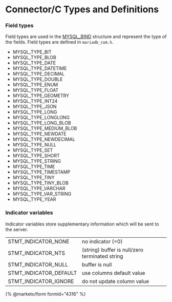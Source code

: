 # Connector/C Types and Definitions

### Field types

Field types are used in the [MYSQL\_BIND](mysql_bind.md) structure and represent the type of the fields. Field types are defined in `mariadb_com.h`.

* MYSQL\_TYPE\_BIT
* MYSQL\_TYPE\_BLOB
* MYSQL\_TYPE\_DATE
* MYSQL\_TYPE\_DATETIME
* MYSQL\_TYPE\_DECIMAL
* MYSQL\_TYPE\_DOUBLE
* MYSQL\_TYPE\_ENUM
* MYSQL\_TYPE\_FLOAT
* MYSQL\_TYPE\_GEOMETRY
* MYSQL\_TYPE\_INT24
* MYSQL\_TYPE\_JSON
* MYSQL\_TYPE\_LONG
* MYSQL\_TYPE\_LONGLONG
* MYSQL\_TYPE\_LONG\_BLOB
* MYSQL\_TYPE\_MEDIUM\_BLOB
* MYSQL\_TYPE\_NEWDATE
* MYSQL\_TYPE\_NEWDECIMAL
* MYSQL\_TYPE\_NULL
* MYSQL\_TYPE\_SET
* MYSQL\_TYPE\_SHORT
* MYSQL\_TYPE\_STRING
* MYSQL\_TYPE\_TIME
* MYSQL\_TYPE\_TIMESTAMP
* MYSQL\_TYPE\_TINY
* MYSQL\_TYPE\_TINY\_BLOB
* MYSQL\_TYPE\_VARCHAR
* MYSQL\_TYPE\_VAR\_STRING
* MYSQL\_TYPE\_YEAR

### Indicator variables

Indicator variables store supplementary information which will be sent to the server.

|                          |                                                |
| ------------------------ | ---------------------------------------------- |
| STMT\_INDICATOR\_NONE    | no indicator (=0)                              |
| STMT\_INDICATOR\_NTS     | (string) buffer is null/zero terminated string |
| STMT\_INDICATOR\_NULL    | buffer is null                                 |
| STMT\_INDICATOR\_DEFAULT | use columns default value                      |
| STMT\_INDICATOR\_IGNORE  | do not update column value                     |

{% @marketo/form formid="4316" %}
